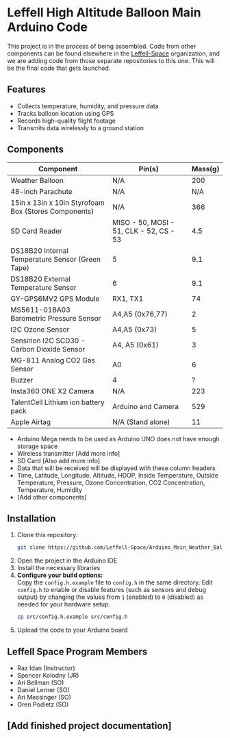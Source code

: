 # Leffell High Altitude Balloon Main Arduino Code

This project is in the process of being assembled. Code from other components can be found elsewhere in the [Leffell-Space](https://github.com/orgs/Leffell-Space/repositories) organization, and we are adding code from those separate repositories to this one. This will be the final code that gets launched.

## Features

- Collects temperature, humidity, and pressure data
- Tracks balloon location using GPS
- Records high-quality flight footage
- Transmits data wirelessly to a ground station

## Components


| Component | Pin(s) | Mass(g) |         
| - | - | - |
|Weather Balloon| N/A|200|
|48-inch Parachute| N/A|N/A|
|15in x 13in x 10in Styrofoam Box (Stores Components)| N/A|366|
|SD Card Reader|MISO - 50, MOSI - 51, CLK - 52, CS - 53|4.5|
|DS18B20 Internal Temperature Sensor (Green Tape)| 5 | 9.1 |
|DS18B20 External Temperature Sensor | 6 | 9.1 |
|GY-GPS6MV2 GPS Module| RX1, TX1 |74|
|MS5611-01BA03 Barometric Pressure Sensor| A4,A5 (0x76,77)|2|
|I2C Ozone Sensor| A4,A5 (0x73) |5|
|Sensirion I2C SCD30 - Carbon Dioxide Sensor|A4, A5 (0x61)|3|
|MG-811 Analog CO2 Gas Sensor| A0 |6|
|Buzzer| 4 |?|
|Insta360 ONE X2 Camera|N/A|223|
|TalentCell Lithium ion battery pack|Arduino and Camera|529|
|Apple Airtag | N/A (Stand alone)|11|

- Arduino Mega needs to be used as Arduino UNO does not have enough storage space
- Wireless transmitter [Add more info]
- SD Card [Also add more info]
- Data that will be received will be displayed with these column headers
- Time, Latitude, Longitude, Altitude, HDOP, Inside Temperature, Outside Temperature, Pressure, Ozone Concentration, CO2 Concentration, Temperature, Humidity
- [Add other components]

## Installation

1. Clone this repository:
   ```bash
   git clone https://github.com/Leffell-Space/Arduino_Main_Weather_Balloon.git
   ```
2. Open the project in the Arduino IDE
3. Install the necessary libraries
4. **Configure your build options:**  
   Copy the `config.h.example` file to `config.h` in the same directory. Edit `config.h` to enable or disable features (such as sensors and debug output) by changing the values from `1` (enabled) to `0` (disabled) as needed for your hardware setup.
   ```bash
   cp src/config.h.example src/config.h
   ```
5. Upload the code to your Arduino board

## Leffell Space Program Members
- Raz Idan (Instructor)
- Spencer Kolodny (JR)
- Ari Bellman (SO)
- Daniel Lerner (SO)
- Ari Messinger (SO)
- Oren Podietz (SO)
  
## [Add finished project documentation]
